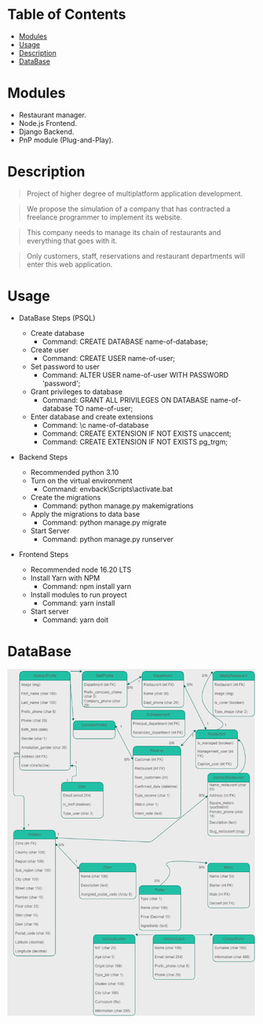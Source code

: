 # **Table of Contents**
  
 * [Modules](#modules)
 * [Usage](#usage)
 * [Description](#description)
 * [DataBase](#database)


# Modules

- Restaurant manager.
- Node.js Frontend.
- Django Backend.
- PnP module (Plug-and-Play).

# Description
>Project of higher degree of multiplatform application development. 

>We propose the simulation of a company that has contracted a freelance programmer to implement its website. 

>This company needs to manage its chain of restaurants and everything that goes with it.

>Only customers, staff, reservations and restaurant departments will enter this web application.

# Usage
- DataBase Steps (PSQL)
   - Create database
      - Command: CREATE DATABASE name-of-database;
   - Create user
      - Command: CREATE USER name-of-user;
   - Set password to user
      - Command: ALTER USER name-of-user WITH PASSWORD 'password';
   - Grant privileges to database
      - Command: GRANT ALL PRIVILEGES ON DATABASE name-of-database TO name-of-user;
   - Enter database and create extensions
      - Command: \c name-of-database
      - Command: CREATE EXTENSION IF NOT EXISTS unaccent;
      - Command: CREATE EXTENSION IF NOT EXISTS pg_trgm;

- Backend Steps
   - Recommended python 3.10
   - Turn on the virtual environment
      - Command: envback\Scripts\activate.bat
   - Create the migrations
      - Command: python manage.py makemigrations
   - Apply the migrations to data base
      - Command: python manage.py migrate
   - Start Server
      - Command: python manage.py runserver

- Frontend Steps
   - Recommended node 16.20 LTS
   - Install Yarn with NPM
      - Command: npm install yarn
   - Install modules to run proyect
      - Command: yarn install
   - Start server
      - Command: yarn doit
      
# DataBase
![](https://github.com/josesanfri/ProyectoJSF/blob/main/TFGProjectJSF.drawio.png)
